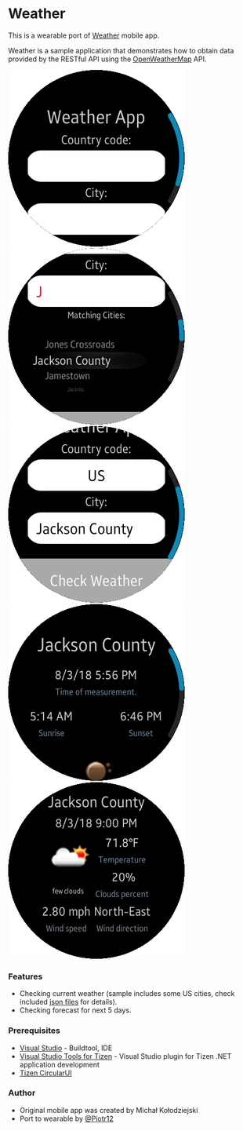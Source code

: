 # Weather

This is a wearable port of [Weather](../../Mobile/Weather/) mobile app. 

Weather is a sample application that demonstrates how to obtain data provided by the RESTful API using the [OpenWeatherMap](<https://openweathermap.org/>) API.

![MainPage1](./Screenshots/weatherApp_screen01.png)
![MainPage2](./Screenshots/weatherApp_screen02.png)
![MainPage3](./Screenshots/weatherApp_screen03.png)
![CurrentWeatherPage](./Screenshots/weatherApp_screen04.png)
![ForecastPage](./Screenshots/weatherApp_screen05.png)

### Features
* Checking current weather (sample includes some US cities, check included [json files](./Weather/Data/) for details).
* Checking forecast for next 5 days.

### Prerequisites
* [Visual Studio](https://www.visualstudio.com/) - Buildtool, IDE
* [Visual Studio Tools for Tizen](https://developer.tizen.org/development/tizen-.net-preview/visual-studio-tools-tizen) - Visual Studio plugin for Tizen .NET application development
* [Tizen CircularUI](https://samsung.github.io/Tizen.CircularUI/guide/Quickstart.html)

### Author
* Original mobile app was created by Michał Kołodziejski
* Port to wearable by [@Piotr12](https://github.com/Piotr12)
